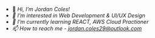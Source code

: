 
- 👋<i> Hi, I’m Jordan Coles!
- 👀 I’m interested in Web Development & UI/UX Design
- 🌱 I’m currently learning REACT, AWS Cloud Practioner
- 📫 How to reach me - jordan.coles29@outlook.com</i>
